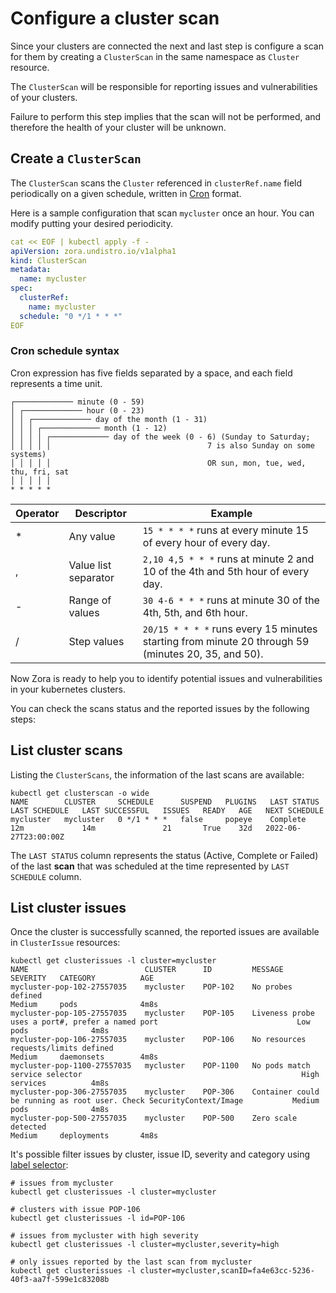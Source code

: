 # Configure a cluster scan

Since your clusters are connected the next and last step is configure a scan for them
by creating a `ClusterScan` in the same namespace as `Cluster` resource.

The `ClusterScan` will be responsible for reporting issues and vulnerabilities of your clusters.

Failure to perform this step implies that the scan will not be performed, and therefore the health of your cluster will be unknown.


## Create a `ClusterScan`

The `ClusterScan` scans the `Cluster` referenced in `clusterRef.name` field periodically on a given schedule, 
written in [Cron](https://en.wikipedia.org/wiki/Cron) format.

Here is a sample configuration that scan `mycluster` once an hour.
You can modify putting your desired periodicity.

```yaml
cat << EOF | kubectl apply -f -
apiVersion: zora.undistro.io/v1alpha1
kind: ClusterScan
metadata:
  name: mycluster
spec:
  clusterRef:
    name: mycluster
  schedule: "0 */1 * * *"
EOF
```

### Cron schedule syntax

Cron expression has five fields separated by a space, and each field represents a time unit.


```
┌───────────── minute (0 - 59)
│ ┌───────────── hour (0 - 23)
│ │ ┌───────────── day of the month (1 - 31)
│ │ │ ┌───────────── month (1 - 12)
│ │ │ │ ┌───────────── day of the week (0 - 6) (Sunday to Saturday;
│ │ │ │ │                                   7 is also Sunday on some systems)
│ │ │ │ │                                   OR sun, mon, tue, wed, thu, fri, sat
│ │ │ │ │
* * * * *
```

| Operator | Descriptor           | Example                                                                                            |
|----------|----------------------|----------------------------------------------------------------------------------------------------|
| *        | Any value            | `15 * * * *` runs at every minute 15 of every hour of every day.                                   |
| ,        | Value list separator | `2,10 4,5 * * *` runs at minute 2 and 10 of the 4th and 5th hour of every day.                     |
| -        | Range of values      | `30 4-6 * * *` runs at minute 30 of the 4th, 5th, and 6th hour.                                    |
| /        | Step values          | `20/15 * * * *` runs every 15 minutes starting from minute 20 through 59 (minutes 20, 35, and 50). |


Now Zora is ready to help you to identify potential issues and vulnerabilities in your kubernetes clusters.

You can check the scans status and the reported issues by the following steps:

## List cluster scans

Listing the `ClusterScans`, the information of the last scans are available:

```shell
kubectl get clusterscan -o wide
NAME        CLUSTER     SCHEDULE      SUSPEND   PLUGINS   LAST STATUS   LAST SCHEDULE   LAST SUCCESSFUL   ISSUES   READY   AGE   NEXT SCHEDULE
mycluster   mycluster   0 */1 * * *   false     popeye    Complete      12m             14m               21       True    32d   2022-06-27T23:00:00Z
```

The `LAST STATUS` column represents the status (Active, Complete or Failed) of the last **scan** 
that was scheduled at the time represented by `LAST SCHEDULE` column.

## List cluster issues

Once the cluster is successfully scanned,
the reported issues are available in `ClusterIssue` resources:

```shell
kubectl get clusterissues -l cluster=mycluster
NAME                          CLUSTER      ID         MESSAGE                                                                        SEVERITY   CATEGORY          AGE
mycluster-pop-102-27557035    mycluster    POP-102    No probes defined                                                              Medium     pods              4m8s
mycluster-pop-105-27557035    mycluster    POP-105    Liveness probe uses a port#, prefer a named port                               Low        pods              4m8s
mycluster-pop-106-27557035    mycluster    POP-106    No resources requests/limits defined                                           Medium     daemonsets        4m8s
mycluster-pop-1100-27557035   mycluster    POP-1100   No pods match service selector                                                 High       services          4m8s
mycluster-pop-306-27557035    mycluster    POP-306    Container could be running as root user. Check SecurityContext/Image           Medium     pods              4m8s
mycluster-pop-500-27557035    mycluster    POP-500    Zero scale detected                                                            Medium     deployments       4m8s
```

It's possible filter issues by cluster, issue ID, severity and category 
using [label selector](https://kubernetes.io/docs/concepts/overview/working-with-objects/labels/):

```shell
# issues from mycluster
kubectl get clusterissues -l cluster=mycluster

# clusters with issue POP-106
kubectl get clusterissues -l id=POP-106

# issues from mycluster with high severity
kubectl get clusterissues -l cluster=mycluster,severity=high

# only issues reported by the last scan from mycluster
kubectl get clusterissues -l cluster=mycluster,scanID=fa4e63cc-5236-40f3-aa7f-599e1c83208b
```
